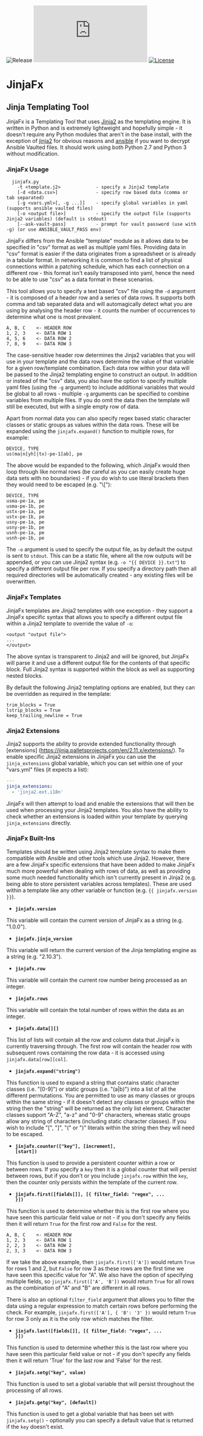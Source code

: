 ![Release](https://img.shields.io/github/v/release/cmason3/jinjafx)
![Size](https://img.shields.io/github/size/cmason3/jinjafx/jinjafx.py)
[![License](https://img.shields.io/badge/license-MIT-blue.svg)](https://opensource.org/licenses/MIT)
<!--
![Downloads](https://img.shields.io/github/downloads/cmason3/jinjafx/total)
-->
# JinjaFx
## Jinja Templating Tool

JinjaFx is a Templating Tool that uses [Jinja2](https://jinja.palletsprojects.com/en/2.11.x/templates/) as the templating engine. It is written in Python and is extremely lightweight and hopefully simple - it doesn't require any Python modules that aren't in the base install, with the exception of [jinja2](https://pypi.org/project/Jinja2/) for obvious reasons and [ansible](https://pypi.org/project/ansible/) if you want to decrypt Ansible Vaulted files. It should work using both Python 2.7 and Python 3 without modification.

### JinjaFx Usage

```
  jinjafx.py
    -t <template.j2>             - specify a Jinja2 template
    [-d <data.csv>]              - specify row based data (comma or tab separated)
    [-g <vars.yml>[, -g ...]]    - specify global variables in yaml (supports ansible vaulted files)
    [-o <output file>]           - specify the output file (supports Jinja2 variables) (default is stdout)
    [--ask-vault-pass]           - prompt for vault password (use with -g) (or use ANSIBLE_VAULT_PASS env)
```

JinjaFx differs from the Ansible "template" module as it allows data to be specified in "csv" format as well as multiple yaml files. Providing data in "csv" format is easier if the data originates from a spreadsheet or is already in a tabular format. In networking it is common to find a list of physical connections within a patching schedule, which has each connection on a different row - this format isn't easily transposed into yaml, hence the need to be able to use "csv" as a data format in these scenarios.

This tool allows you to specify a text based "csv" file using the `-d` argument - it is composed of a header row and a series of data rows. It supports both comma and tab separated data and will automagically detect what you are using by analysing the header row - it counts the number of occurrences to determine what one is most prevalent.

```
A, B, C    <- HEADER ROW
1, 2, 3    <- DATA ROW 1
4, 5, 6    <- DATA ROW 2
7, 8, 9    <- DATA ROW 3
```

The case-sensitive header row determines the Jinja2 variables that you will use in your template and the data rows determine the value of that variable for a given row/template combination. Each data row within your data will be passed to the Jinja2 templating engine to construct an output. In addition or instead of the "csv" data, you also have the option to specify multiple yaml files (using the `-g` argument) to include additional variables that would be global to all rows - multiple `-g` arguments can be specified to combine variables from multiple files. If you do omit the data then the template will still be executed, but with a single empty row of data.

Apart from normal data you can also specify regex based static character classes or static groups as values within the data rows. These will be expanded using the `jinjafx.expand()` function to multiple rows, for example:

```
DEVICE, TYPE
us(ma|n[yh]|tx)-pe-1[ab], pe
```

The above would be expanded to the following, which JinjaFx would then loop through like normal rows (be careful as you can easily create huge data sets with no boundaries) - if you do wish to use literal brackets then they would need to be escaped (e.g. "\\["):

```
DEVICE, TYPE
usma-pe-1a, pe
usma-pe-1b, pe
ustx-pe-1a, pe
ustx-pe-1b, pe
usny-pe-1a, pe
usny-pe-1b, pe
usnh-pe-1a, pe
usnh-pe-1b, pe
```

The `-o` argument is used to specify the output file, as by default the output is sent to `stdout`. This can be a static file, where all the row outputs will be appended, or you can use Jinja2 syntax (e.g. `-o "{{ DEVICE }}.txt"`) to specify a different output file per row. If you specify a directory path then all required directories will be automatically created - any existing files will be overwritten.

### JinjaFx Templates

JinjaFx templates are Jinja2 templates with one exception - they support a JinjaFx specific syntax that allows you to specify a different output file within a Jinja2 template to override the value of `-o`:

```
<output "output file">
...
</output>
```

The above syntax is transparent to Jinja2 and will be ignored, but JinjaFx will parse it and use a different output file for the contents of that specific block. Full Jinja2 syntax is supported within the block as well as supporting nested blocks.

By default the following Jinja2 templating options are enabled, but they can be overridden as required in the template:

```
trim_blocks = True
lstrip_blocks = True
keep_trailing_newline = True
```

### Jinja2 Extensions

Jinja2 supports the ability to provide extended functionality through [extensions] (https://jinja.palletsprojects.com/en/2.11.x/extensions/). To enable specific Jinja2 extensions in JinjaFx you can use the `jinja_extensions` global variable, which you can set within one of your "vars.yml" files (it expects a list):

```yaml
---
jinja_extensions:
  - 'jinja2.ext.i18n'
```

JinjaFx will then attempt to load and enable the extensions that will then be used when processing your Jinja2 templates. You also have the ability to check whether an extensions is loaded within your template by querying `jinja_extensions` directly.

### JinjaFx Built-Ins

Templates should be written using Jinja2 template syntax to make them compatible with Ansible and other tools which use Jinja2. However, there are a few JinjaFx specific extensions that have been added to make JinjaFx much more powerful when dealing with rows of data, as well as providing some much needed functionality which isn't currently present in Jinja2 (e.g. being able to store persistent variables across templates). These are used within a template like any other variable or function (e.g. `{{ jinjafx.version }}`).

- <b><code>jinjafx.version</code></b>

This variable will contain the current version of JinjaFx as a string (e.g. "1.0.0").

- <b><code>jinjafx.jinja_version</code></b>

This variable will return the current version of the Jinja templating engine as a string (e.g. "2.10.3").

- <b><code>jinjafx.row</code></b>

This variable will contain the current row number being processed as an integer.

- <b><code>jinjafx.rows</code></b>

This variable will contain the total number of rows within the data as an integer.

- <b><code>jinjafx.data[][]</code></b>

This list of lists will contain all the row and column data that JinjaFx is currently traversing through. The first row will contain the header row with subsequent rows containing the row data - it is accessed using `jinjafx.data[row][col]`.

- <b><code>jinjafx.expand("string")</code></b>

This function is used to expand a string that contains static character classes (i.e. "[0-9]") or static groups (i.e. "(a|b)") into a list of all the different permutations. You are permitted to use as many classes or groups within the same string - if it doesn't detect any classes or groups within the string then the "string" will be returned as the only list element. Character classes support "A-Z", "a-z" and "0-9" characters, whereas static groups allow any string of characters (including static character classes). If you wish to include "[", "]", "(" or ")" literals within the string then they will need to be escaped.

- <b><code>jinjafx.counter(["key"], [increment], [start])</code></b>

This function is used to provide a persistent counter within a row or between rows. If you specify a `key` then it is a global counter that will persist between rows, but if you don't or you include `jinjafx.row` within the `key`, then the counter only persists within the template of the current row.

- <b><code>jinjafx.first([fields[]], [{ filter_field: "regex", ... }])</code></b>

This function is used to determine whether this is the first row where you have seen this particular field value or not - if you don't specify any fields then it will return `True` for the first row and `False` for the rest.

```
A, B, C    <- HEADER ROW
1, 2, 3    <- DATA ROW 1
2, 2, 3    <- DATA ROW 2
2, 3, 3    <- DATA ROW 3
```

If we take the above example, then `jinjafx.first(['A'])` would return `True` for rows 1 and 2, but `False` for row 3 as these rows are the first time we have seen this specific value for "A". We also have the option of specifying multiple fields, so `jinjafx.first(['A', 'B'])` would return `True` for all rows as the combination of "A" and "B" are different in all rows.

There is also an optional `filter_field` argument that allows you to filter the data using a regular expression to match certain rows before performing the check. For example, `jinjafx.first(['A'], { 'B': '3' })` would return `True` for row 3 only as it is the only row which matches the filter.

- <b><code>jinjafx.last([fields[]], [{ filter_field: "regex", ... }])</code></b>

This function is used to determine whether this is the last row where you have seen this particular field value or not - if you don't specify any fields then it will return 'True' for the last row and 'False' for the rest.

- <b><code>jinjafx.setg("key", value)</code></b>

This function is used to set a global variable that will persist throughout the processing of all rows.

- <b><code>jinjafx.getg("key", [default])</code></b>

This function is used to get a global variable that has been set with `jinjafx.setg()` - optionally you can specify a default value that is returned if the `key` doesn't exist.

